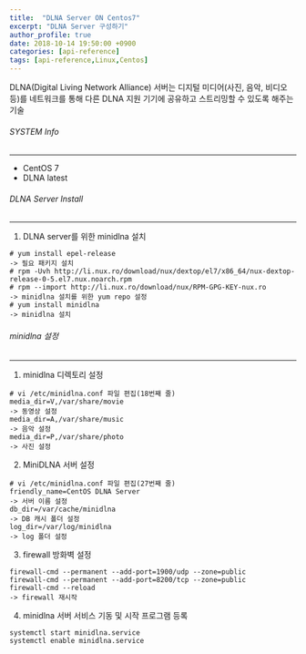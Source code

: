 ```yaml
---
title:  "DLNA Server ON Centos7"
excerpt: "DLNA Server 구성하기"
author_profile: true
date: 2018-10-14 19:50:00 +0900
categories: [api-reference]
tags: [api-reference,Linux,Centos]
---
```


DLNA(Digital Living Network Alliance) 서버는 디지털 미디어(사진, 음악, 비디오 등)를 네트워크를 통해 다른 DLNA 지원 기기에 공유하고 스트리밍할 수 있도록 해주는 기술

###### SYSTEM Info
-------------
- CentOS 7
- DLNA latest

###### DLNA Server Install
-------------

1. DLNA server를 위한 minidlna 설치

```
# yum install epel-release
-> 필요 패키지 설치
# rpm -Uvh http://li.nux.ro/download/nux/dextop/el7/x86_64/nux-dextop-release-0-5.el7.nux.noarch.rpm
# rpm --import http://li.nux.ro/download/nux/RPM-GPG-KEY-nux.ro
-> minidlna 설치를 위한 yum repo 설정
# yum install minidlna
-> minidlna 설치
```

###### minidlna 설정
-------------

1. minidlna 디렉토리 설정

```
# vi /etc/minidlna.conf 파일 편집(18번째 줄) 
media_dir=V,/var/share/movie
-> 동영상 설정
media_dir=A,/var/share/music
-> 음악 설정
media_dir=P,/var/share/photo
-> 사진 설정
```

2. MiniDLNA 서버 설정

```
# vi /etc/minidlna.conf 파일 편집(27번째 줄)
friendly_name=CentOS DLNA Server
-> 서버 이름 설정
db_dir=/var/cache/minidlna
-> DB 캐시 폴더 설정
log_dir=/var/log/minidlna
-> log 폴더 설정
```

3. firewall 방화벽 설정

```
firewall-cmd --permanent --add-port=1900/udp --zone=public
firewall-cmd --permanent --add-port=8200/tcp --zone=public
firewall-cmd --reload
-> firewall 재시작
```

4. minidlna 서버 서비스 기동 및 시작 프로그램 등록

```
systemctl start minidlna.service
systemctl enable minidlna.service
```